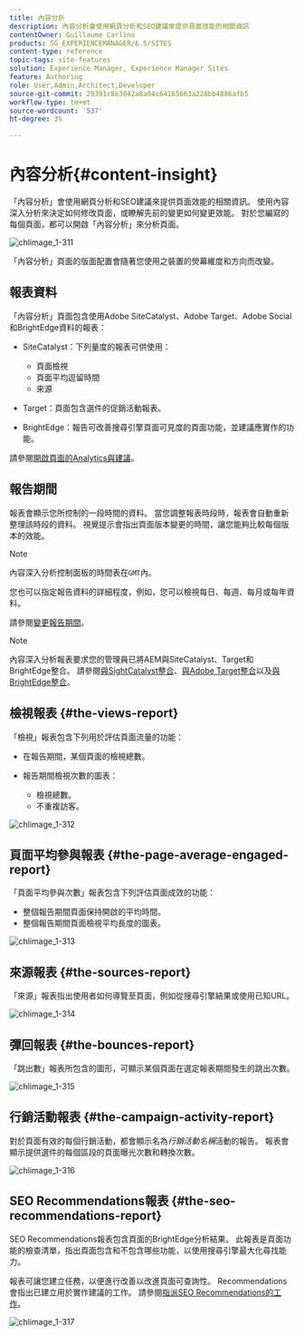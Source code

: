 ```yaml
---
title: 內容分析
description: 內容分析會使用網頁分析和SEO建議來提供頁面效能的相關資訊
contentOwner: Guillaume Carlino
products: SG_EXPERIENCEMANAGER/6.5/SITES
content-type: reference
topic-tags: site-features
solution: Experience Manager, Experience Manager Sites
feature: Authoring
role: User,Admin,Architect,Developer
source-git-commit: 29391c8e3042a8a04c64165663a228bb4886afb5
workflow-type: tm+mt
source-wordcount: '537'
ht-degree: 3%

---
```


# 內容分析{#content-insight}

「內容分析」會使用網頁分析和SEO建議來提供頁面效能的相關資訊。 使用內容深入分析來決定如何修改頁面，或瞭解先前的變更如何變更效能。 對於您編寫的每個頁面，都可以開啟「內容分析」來分析頁面。

![chlimage_1-311](assets/chlimage_1-311.png)

「內容分析」頁面的版面配置會隨著您使用之裝置的熒幕維度和方向而改變。

## 報表資料

「內容分析」頁面包含使用Adobe SiteCatalyst、Adobe Target、Adobe Social和BrightEdge資料的報表：

* SiteCatalyst：下列量度的報表可供使用：

   * 頁面檢視
   * 頁面平均逗留時間
   * 來源

* Target：頁面包含選件的促銷活動報表。
* BrightEdge：報告可改善搜尋引擎頁面可見度的頁面功能，並建議應實作的功能。

請參閱[開啟頁面的Analytics與建議](/help/sites-authoring/ci-analyze.md#opening-analytics-and-recommendations-for-a-page)。

## 報告期間

報表會顯示您所控制的一段時間的資料。 當您調整報表時段時，報表會自動重新整理該時段的資料。 視覺提示會指出頁面版本變更的時間，讓您能夠比較每個版本的效能。

>[!NOTE]
>
>內容深入分析控制面板的時間表在`GMT`內。

您也可以指定報告資料的詳細程度，例如，您可以檢視每日、每週、每月或每年資料。

請參閱[變更報告期間](/help/sites-authoring/ci-analyze.md#changing-the-reporting-period)。

>[!NOTE]
>
>內容深入分析報表要求您的管理員已將AEM與SiteCatalyst、Target和BrightEdge整合。 請參閱[與SightCatalyst整合](/help/sites-administering/adobeanalytics.md)、[與Adobe Target整合](/help/sites-administering/target.md)以及[與BrightEdge整合](/help/sites-administering/brightedge.md)。

## 檢視報表 {#the-views-report}

「檢視」報表包含下列用於評估頁面流量的功能：

* 在報告期間，某個頁面的檢視總數。
* 報告期間檢視次數的圖表：

   * 檢視總數。
   * 不重複訪客。

![chlimage_1-312](assets/chlimage_1-312.png)

## 頁面平均參與報表 {#the-page-average-engaged-report}

「頁面平均參與次數」報表包含下列評估頁面成效的功能：

* 整個報告期間頁面保持開啟的平均時間。
* 整個報告期間頁面檢視平均長度的圖表。

![chlimage_1-313](assets/chlimage_1-313.png)

## 來源報表 {#the-sources-report}

「來源」報表指出使用者如何導覽至頁面，例如從搜尋引擎結果或使用已知URL。

![chlimage_1-314](assets/chlimage_1-314.png)

## 彈回報表 {#the-bounces-report}

「跳出數」報表所包含的圖形，可顯示某個頁面在選定報表期間發生的跳出次數。

![chlimage_1-315](assets/chlimage_1-315.png)

## 行銷活動報表 {#the-campaign-activity-report}

對於頁面有效的每個行銷活動，都會顯示名為&#x200B;*行銷活動名稱*&#x200B;活動的報告。 報表會顯示提供選件的每個區段的頁面曝光次數和轉換次數。

![chlimage_1-316](assets/chlimage_1-316.png)

## SEO Recommendations報表 {#the-seo-recommendations-report}

SEO Recommendations報表包含頁面的BrightEdge分析結果。 此報表是頁面功能的檢查清單，指出頁面包含和不包含哪些功能，以使用搜尋引擎最大化尋找能力。

報表可讓您建立任務，以便進行改善以改進頁面可查詢性。 Recommendations會指出已建立用於實作建議的工作。 請參閱[指派SEO Recommendations的工作](/help/sites-authoring/ci-analyze.md#assigning-tasks-for-seo-recommendations)。

![chlimage_1-317](assets/chlimage_1-317.png)
